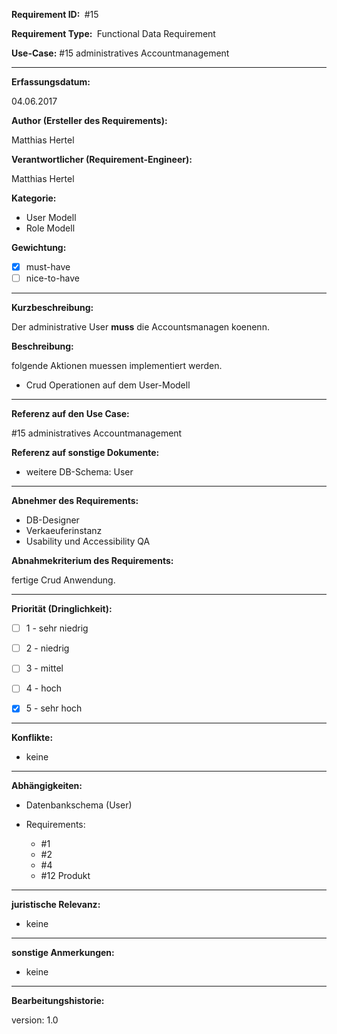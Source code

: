 **Requirement ID: ** #15

**Requirement Type: ** Functional Data Requirement

**Use-Case:** #15 administratives Accountmanagement

---
**Erfassungsdatum:**

04.06.2017

**Author (Ersteller des Requirements):**

Matthias Hertel

**Verantwortlicher (Requirement-Engineer):**

Matthias Hertel

**Kategorie:**

- User Modell
- Role Modell

**Gewichtung:**

- [x] must-have
- [ ] nice-to-have

---
**Kurzbeschreibung:**

Der administrative User **muss** die Accountsmanagen koenenn.

**Beschreibung:**

folgende Aktionen muessen implementiert werden.

- Crud Operationen auf dem User-Modell


---
**Referenz auf den Use Case:**

#15 administratives Accountmanagement

**Referenz auf sonstige Dokumente:**


- weitere DB-Schema: User


---
**Abnehmer des Requirements:**

- DB-Designer
- Verkaeuferinstanz
- Usability und Accessibility QA

**Abnahmekriterium des Requirements:**

fertige Crud Anwendung.


---
**Priorität (Dringlichkeit):**


 - [ ] 1 - sehr niedrig
 - [ ] 2 - niedrig
 - [ ] 3 - mittel
 - [ ] 4 - hoch
 - [x] 5 - sehr hoch


---
**Konflikte:**
- keine

---
**Abhängigkeiten:**

- Datenbankschema (User)


- Requirements:
  - #1
  - #2
  - #4
  - #12 Produkt



---
**juristische Relevanz:**

- keine


---
**sonstige Anmerkungen:**

- keine



---
**Bearbeitungshistorie:**

version: 1.0
